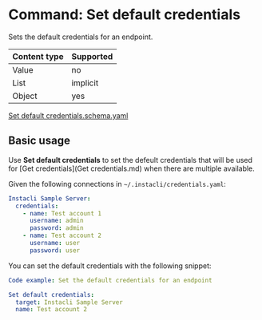 # Command: Set default credentials

Sets the default credentials for an endpoint.

| Content type | Supported |
|--------------|-----------|
| Value        | no        |
| List         | implicit  |
| Object       | yes       |

[Set default credentials.schema.yaml](schema/Set%20default%20credentials.schema.yaml)

## Basic usage

Use **Set default credentials** to set the defeult credentials that will be used
for [Get credentials](Get credentials.md) when there are multiple available.

Given the following connections in `~/.instacli/credentials.yaml`:

```yaml file:credentials.yaml
Instacli Sample Server:
  credentials:
    - name: Test account 1
      username: admin
      password: admin
    - name: Test account 2
      username: user
      password: user
```

You can set the default credentials with the following snippet:

```yaml instacli
Code example: Set the default credentials for an endpoint

Set default credentials:
  target: Instacli Sample Server
  name: Test account 2
```